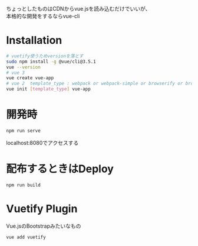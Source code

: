 ちょっとしたものはCDNからvue.jsを読み込むだけでいいが、   
本格的な開発をするならvue-cli

# Installation
```bash
# vuetify使うためversionを落とす
sudo npm install -g @vue/cli@3.5.1
vue --version
# vue 3
vue create vue-app
# vue 2  template_type : webpack or webpack-simple or browserify or browserify-simple or pwa or simple 
vue init [template_type] vue-app
```

# 開発時
```bash
npm run serve
```
localhost:8080でアクセスする

# 配布するときはDeploy
```bash
npm run build
```

# Vuetify Plugin
Vue.jsのBootstrapみたいなもの

```bash
vue add vuetify
```
